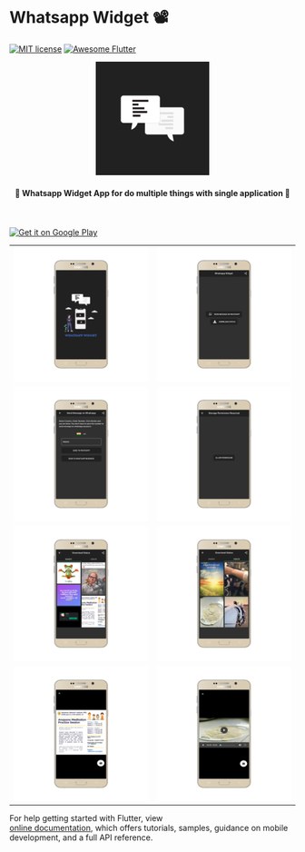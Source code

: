 # Whatsapp Widget 📽

[![MIT license](http://img.shields.io/badge/license-MIT-brightgreen.svg)](http://opensource.org/licenses/MIT)
<a href="https://github.com/Solido/awesome-flutter">
   <img alt="Awesome Flutter" src="https://img.shields.io/badge/Awesome-Flutter-blue.svg?longCache=true&style=flat-square" />
</a>

<div align="center">
  <img src="assets/images/icon.png" width=200> 
</div>


<h4 align="center">
 🦋 Whatsapp Widget App for do multiple things with single application 🚀
</h4>
 
<br/>
<br/> 

<a href="https://play.google.com/store/apps/details?id=app.whatsapp.widget">
 <img alt='Get it on Google Play' src='https://play.google.com/intl/en_gb/badges/images/generic/en_badge_web_generic.png' width="230">
</a>
 

<div style="text-align: center">
	<table>
		<tr>
			<td style="text-align: center"><img src="attachments/mockup/1.png" width="600"/></td>
			<td style="text-align: center"><img src="attachments/mockup/2.png" width="610"/></td>
		</tr>
		<tr>
			<td style="text-align: center"><img src="attachments/mockup/3.png" width="600"/></td>
			<td style="text-align: center"><img src="attachments/mockup/4.png" width="610"/></td>
		</tr>
		<tr>
			<td style="text-align: center"><img src="attachments/mockup/5.png" width="610"/></td>
			<td style="text-align: center"><img src="attachments/mockup/6.png" width="610"/></td>
		</tr>
		<tr>
			<td style="text-align: center"><img src="attachments/mockup/7.png" width="610"/></td>
			<td style="text-align: center"><img src="attachments/mockup/8.png" width="610"/></td>
		</tr>
	</table>
</div>

For help getting started with Flutter, view   
[online documentation](https://flutter.io/docs), which offers tutorials, 
samples, guidance on mobile development, and a full API reference.